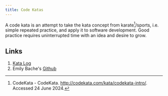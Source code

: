 ```yaml
---
title: Code Katas
---
```


A code kata is an attempt to take the kata concept from karate[^1]/sports,
i.e. simple repeated practice, and apply it to software development.
Good practice requires uninterrupted time with an idea and desire to grow.

## Links

1. [Kata Log](https://kata-log.rocks/)
2. Emily Bache's [Github](https://github.com/emilybache)

[^1]: CodeKata - CodeKata.
<http://codekata.com/kata/codekata-intro/>.
Accessed 24 June 2024.
